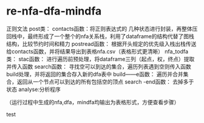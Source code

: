# re-nfa-dfa-mindfa
正则文法
post类：
contacts函数：将正则表达式的 几种状态进行封装，再整体压回栈中，最终形成了一个整个的nfa关系栈，利用了dataframe的结构代替了图栈结构，比较节约时间和精力
postread函数：
根据开头规定的优先级入栈出栈传送给contacts函数，并将结果导出到表格nfa.csv（表格形式更清晰）
nfa_todfa类：
stac函数：
进行遍历前预处理，将dataframe三列（起点，权，终点）提取并传入函数
search函数：
寻找空可以到达的集合，遍历列表遇到空则传入函数build处理，并将返回的集合存入新的dfa表中
build——e函数：
 遍历并合并集合，返回从一个节点可以到达的所有包括空的顶点
search -end函数：
去掉多于状态
analyse:分析程序

（运行过程中生成的nfa,dfa，mindfa均输出为表格形式，方便查看步骤）

test
